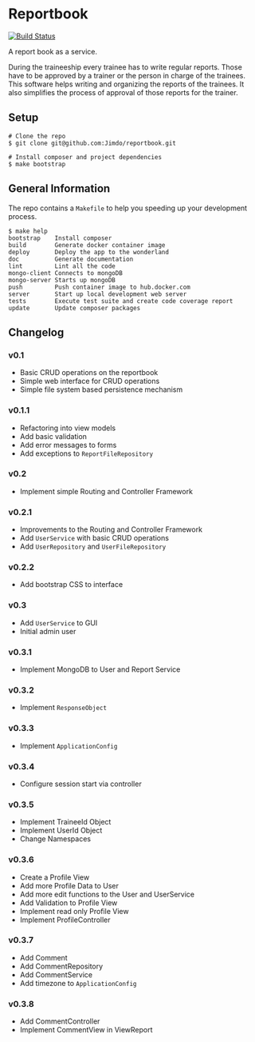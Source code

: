 # Reportbook

[![Build Status](https://travis-ci.org/Jimdo/reportbook.svg?branch=master)](https://travis-ci.org/Jimdo/reportbook)

A report book as a service.

During the traineeship every trainee has to write regular reports.
Those have to be approved by a trainer or the person in charge of
the trainees. This software helps writing and organizing the reports of the trainees. It also simplifies the process of approval of those reports for the trainer.

## Setup

```
# Clone the repo
$ git clone git@github.com:Jimdo/reportbook.git

# Install composer and project dependencies
$ make bootstrap
```

## General Information

The repo contains a `Makefile` to help you speeding up your development process.

```
$ make help
bootstrap    Install composer
build        Generate docker container image
deploy       Deploy the app to the wonderland
doc          Generate documentation
lint         Lint all the code
mongo-client Connects to mongoDB
mongo-server Starts up mongoDB
push         Push container image to hub.docker.com
server       Start up local development web server
tests        Execute test suite and create code coverage report
update       Update composer packages
```

## Changelog

### v0.1

  - Basic CRUD operations on the reportbook
  - Simple web interface for CRUD operations
  - Simple file system based persistence mechanism

### v0.1.1
  - Refactoring into view models
  - Add basic validation
  - Add error messages to forms
  - Add exceptions to `ReportFileRepository`

### v0.2
  - Implement simple Routing and Controller Framework

### v0.2.1
  - Improvements to the Routing and Controller Framework
  - Add `UserService` with basic CRUD operations
  - Add `UserRepository` and `UserFileRepository`

### v0.2.2
  - Add bootstrap CSS to interface

### v0.3
  - Add `UserService` to GUI
  - Initial admin user

### v0.3.1
  - Implement MongoDB to User and Report Service

### v0.3.2
  - Implement `ResponseObject`

### v0.3.3
  - Implement `ApplicationConfig`

### v0.3.4
  - Configure session start via controller

### v0.3.5
  - Implement TraineeId Object
  - Implement UserId Object
  - Change Namespaces  

### v0.3.6
  - Create a Profile View
  - Add more Profile Data to User
  - Add more edit functions to the User and UserService
  - Add Validation to Profile View
  - Implement read only Profile View
  - Implement ProfileController

### v0.3.7
  - Add Comment
  - Add CommentRepository
  - Add CommentService
  - Add timezone to `ApplicationConfig`

### v0.3.8
  - Add CommentController
  - Implement CommentView in ViewReport
